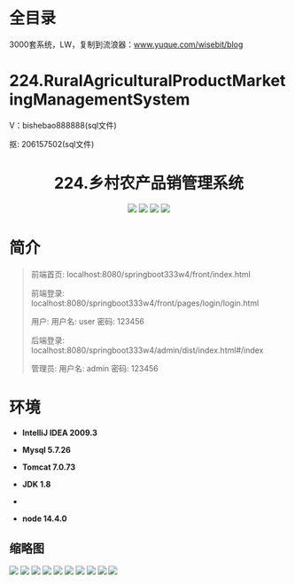 # 全目录

3000套系统，LW，复制到流浪器：www.yuque.com/wisebit/blog

# 224.RuralAgriculturalProductMarketingManagementSystem

<p>V：bishebao888888(sql文件)</p>
<p>抠: 206157502(sql文件)</p>

<p><h1 align="center">224.乡村农产品销管理系统</h1></p>


<p align="center">
	<img src="https://img.shields.io/badge/jdk-1.8-orange.svg"/>
    <img src="https://img.shields.io/badge/springboot-5.x-lightgrey.svg"/>
    <img src="https://img.shields.io/badge/vue-3.x-blue.svg"/>
    <img src="https://img.shields.io/badge/html-5.x-yellow.svg"/>
</p>

# 简介
>
> 
> 
> 前端首页: localhost:8080/springboot333w4/front/index.html
>
> 前端登录: localhost:8080/springboot333w4/front/pages/login/login.html
>
> 用户: 用户名: user 密码: 123456
>
> 后端登录: localhost:8080/springboot333w4/admin/dist/index.html#/index
>
> 管理员: 用户名: admin 密码: 123456



# 环境

- <b>IntelliJ IDEA 2009.3</b>

- <b>Mysql 5.7.26</b>

- <b>Tomcat 7.0.73</b>

- <b>JDK 1.8</b>
- 
- <b>node 14.4.0</b>




## 缩略图

![](https://bitwise.oss-cn-heyuan.aliyuncs.com/2024/9/10/7581a8f4-345f-4053-b90c-39b43dc8df4a.png)
![](https://bitwise.oss-cn-heyuan.aliyuncs.com/2024/9/10/d456b216-e4ec-41c8-a7c6-a97ef161e0a2.png)
![](https://bitwise.oss-cn-heyuan.aliyuncs.com/2024/9/10/07842225-2b5d-4993-b31f-748f4e6388c7.png)
![](https://bitwise.oss-cn-heyuan.aliyuncs.com/2024/9/10/a605289e-679b-43fa-8149-986966b011a3.png)
![](https://bitwise.oss-cn-heyuan.aliyuncs.com/2024/9/10/5fdac747-fd52-4fe3-a2c1-605f505320b1.png)
![](https://bitwise.oss-cn-heyuan.aliyuncs.com/2024/9/10/f88efe90-66ca-4da8-91db-762d7f8c813c.png)
![](https://bitwise.oss-cn-heyuan.aliyuncs.com/2024/9/10/2661f16c-81a2-4f8e-a240-77bad98c92a5.png)
![](https://bitwise.oss-cn-heyuan.aliyuncs.com/2024/9/10/0ea3f425-8698-4c79-abe4-36aa14c2e77a.png)
![](https://bitwise.oss-cn-heyuan.aliyuncs.com/2024/9/10/eeb2bf95-50c2-4d7a-80d0-2f238b99ca7e.png)
![](https://bitwise.oss-cn-heyuan.aliyuncs.com/2024/9/10/89662671-298a-4db8-a141-ffa244f5f7fe.png)


